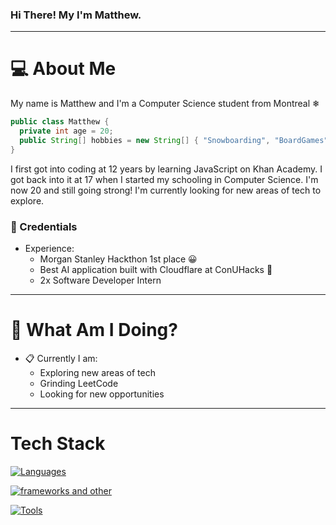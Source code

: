 ### Hi There! My I'm Matthew.
-----
# 💻 About Me
My name is Matthew and I'm a Computer Science student from Montreal ❄

```java
public class Matthew {
  private int age = 20;
  public String[] hobbies = new String[] { "Snowboarding", "BoardGames", "Mechanical Keyboards", "Sleeping" };
}
```

I first got into coding at 12 years by learning JavaScript on Khan Academy. I got back into it at 17 when I started my schooling in Computer Science. I'm now 20 and still going strong! I'm currently looking for new areas of tech to explore.

### :briefcase: Credentials
- Experience:
  - Morgan Stanley Hackthon 1st place 😀
  - Best AI application built with Cloudflare at ConUHacks 🎉
  - 2x Software Developer Intern 
-----

# :round_pushpin: What Am I Doing?
- :clipboard: Currently I am:
  - Exploring new areas of tech 
  - Grinding LeetCode
  - Looking for new opportunities
-----

# Tech Stack
[![Languages](https://skillicons.dev/icons?i=java,js,python,cs,html,css,js,next&theme=dark)](https://skillicons.dev)

[![frameworks and other](https://skillicons.dev/icons?i=mongodb,express,react,nodejs&theme=dark)](https://skillicons.dev)

[![Tools](https://skillicons.dev/icons?i=vscode,postman,idea,bash,linux,github&theme=dark)](https://skillicons.dev)
